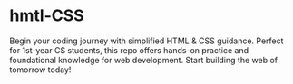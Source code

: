 # hmtl-CSS
Begin your coding journey with simplified HTML &amp; CSS guidance. Perfect for 1st-year CS students, this repo offers hands-on practice and foundational knowledge for web development. Start building the web of tomorrow today!
